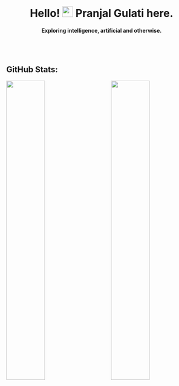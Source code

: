 <h1 align="center">Hello! <img src="https://media.giphy.com/media/hvRJCLFzcasrR4ia7z/giphy.gif" width="28"> Pranjal Gulati here.</h1>

<h4 align="center"> Exploring intelligence, artificial and otherwise.</h4>
<br/>

<br/>


## GitHub Stats:

<img  src="https://github-readme-stats.vercel.app/api?username=DevPranjal&show_icons=true&hide_border=true&theme=tokyonight" width="45%" align="right" >

<img  src="https://github-readme-streak-stats.herokuapp.com/?user=DevPranjal&hide_border=true&theme=tokyonight" width="45%" >
<br />


<!---
DevPranjal/DevPranjal is a ✨ special ✨ repository because its `README.md` (this file) appears on your GitHub profile.
You can click the Preview link to take a look at your changes.
--->
